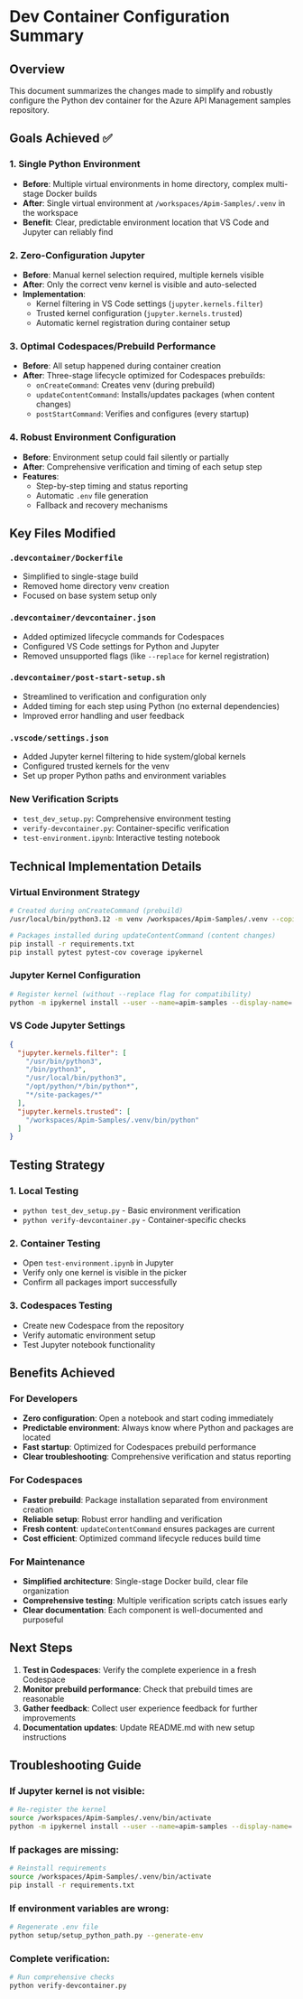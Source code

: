 # Dev Container Configuration Summary

## Overview
This document summarizes the changes made to simplify and robustly configure the Python dev container for the Azure API Management samples repository.

## Goals Achieved ✅

### 1. Single Python Environment
- **Before**: Multiple virtual environments in home directory, complex multi-stage Docker builds
- **After**: Single virtual environment at `/workspaces/Apim-Samples/.venv` in the workspace
- **Benefit**: Clear, predictable environment location that VS Code and Jupyter can reliably find

### 2. Zero-Configuration Jupyter
- **Before**: Manual kernel selection required, multiple kernels visible
- **After**: Only the correct venv kernel is visible and auto-selected
- **Implementation**: 
  - Kernel filtering in VS Code settings (`jupyter.kernels.filter`)
  - Trusted kernel configuration (`jupyter.kernels.trusted`)
  - Automatic kernel registration during container setup

### 3. Optimal Codespaces/Prebuild Performance
- **Before**: All setup happened during container creation
- **After**: Three-stage lifecycle optimized for Codespaces prebuilds:
  - `onCreateCommand`: Creates venv (during prebuild)
  - `updateContentCommand`: Installs/updates packages (when content changes)
  - `postStartCommand`: Verifies and configures (every startup)

### 4. Robust Environment Configuration
- **Before**: Environment setup could fail silently or partially
- **After**: Comprehensive verification and timing of each setup step
- **Features**:
  - Step-by-step timing and status reporting
  - Automatic `.env` file generation
  - Fallback and recovery mechanisms

## Key Files Modified

### `.devcontainer/Dockerfile`
- Simplified to single-stage build
- Removed home directory venv creation
- Focused on base system setup only

### `.devcontainer/devcontainer.json`
- Added optimized lifecycle commands for Codespaces
- Configured VS Code settings for Python and Jupyter
- Removed unsupported flags (like `--replace` for kernel registration)

### `.devcontainer/post-start-setup.sh`
- Streamlined to verification and configuration only
- Added timing for each step using Python (no external dependencies)
- Improved error handling and user feedback

### `.vscode/settings.json`
- Added Jupyter kernel filtering to hide system/global kernels
- Configured trusted kernels for the venv
- Set up proper Python paths and environment variables

### New Verification Scripts
- `test_dev_setup.py`: Comprehensive environment testing
- `verify-devcontainer.py`: Container-specific verification
- `test-environment.ipynb`: Interactive testing notebook

## Technical Implementation Details

### Virtual Environment Strategy
```bash
# Created during onCreateCommand (prebuild)
/usr/local/bin/python3.12 -m venv /workspaces/Apim-Samples/.venv --copies

# Packages installed during updateContentCommand (content changes)
pip install -r requirements.txt
pip install pytest pytest-cov coverage ipykernel
```

### Jupyter Kernel Configuration
```bash
# Register kernel (without --replace flag for compatibility)
python -m ipykernel install --user --name=apim-samples --display-name='APIM Samples Python 3.12'
```

### VS Code Jupyter Settings
```json
{
  "jupyter.kernels.filter": [
    "/usr/bin/python3",
    "/bin/python3", 
    "/usr/local/bin/python3",
    "/opt/python/*/bin/python*",
    "*/site-packages/*"
  ],
  "jupyter.kernels.trusted": [
    "/workspaces/Apim-Samples/.venv/bin/python"
  ]
}
```

## Testing Strategy

### 1. Local Testing
- `python test_dev_setup.py` - Basic environment verification
- `python verify-devcontainer.py` - Container-specific checks

### 2. Container Testing  
- Open `test-environment.ipynb` in Jupyter
- Verify only one kernel is visible in the picker
- Confirm all packages import successfully

### 3. Codespaces Testing
- Create new Codespace from the repository
- Verify automatic environment setup
- Test Jupyter notebook functionality

## Benefits Achieved

### For Developers
- **Zero configuration**: Open a notebook and start coding immediately
- **Predictable environment**: Always know where Python and packages are located
- **Fast startup**: Optimized for Codespaces prebuild performance
- **Clear troubleshooting**: Comprehensive verification and status reporting

### For Codespaces
- **Faster prebuild**: Package installation separated from environment creation
- **Reliable setup**: Robust error handling and verification
- **Fresh content**: `updateContentCommand` ensures packages are current
- **Cost efficient**: Optimized command lifecycle reduces build time

### For Maintenance
- **Simplified architecture**: Single-stage Docker build, clear file organization
- **Comprehensive testing**: Multiple verification scripts catch issues early
- **Clear documentation**: Each component is well-documented and purposeful

## Next Steps

1. **Test in Codespaces**: Verify the complete experience in a fresh Codespace
2. **Monitor prebuild performance**: Check that prebuild times are reasonable
3. **Gather feedback**: Collect user experience feedback for further improvements
4. **Documentation updates**: Update README.md with new setup instructions

## Troubleshooting Guide

### If Jupyter kernel is not visible:
```bash
# Re-register the kernel
source /workspaces/Apim-Samples/.venv/bin/activate
python -m ipykernel install --user --name=apim-samples --display-name='APIM Samples Python 3.12'
```

### If packages are missing:
```bash
# Reinstall requirements
source /workspaces/Apim-Samples/.venv/bin/activate
pip install -r requirements.txt
```

### If environment variables are wrong:
```bash
# Regenerate .env file
python setup/setup_python_path.py --generate-env
```

### Complete verification:
```bash
# Run comprehensive checks
python verify-devcontainer.py
```

